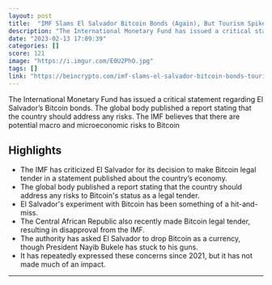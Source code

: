```yaml
---
layout: post
title:  "IMF Slams El Salvador Bitcoin Bonds (Again), But Tourism Spikes 30%"
description: "The International Monetary Fund has issued a critical statement regarding El Salvador’s Bitcoin bonds. The global body published a report stating that the country should address any risks. The IMF believes that there are potential macro and microeconomic risks to Bitcoin"
date: "2023-02-13 17:09:39"
categories: []
score: 121
image: "https://i.imgur.com/E0U2PhO.jpg"
tags: []
link: "https://beincrypto.com/imf-slams-el-salvador-bitcoin-bonds-tourism-spikes-30/"
---
```


The International Monetary Fund has issued a critical statement regarding El Salvador’s Bitcoin bonds. The global body published a report stating that the country should address any risks. The IMF believes that there are potential macro and microeconomic risks to Bitcoin

## Highlights

- The IMF has criticized El Salvador for its decision to make Bitcoin legal tender in a statement published about the country’s economy.
- The global body published a report stating that the country should address any risks to Bitcoin's status as a legal tender.
- El Salvador's experiment with Bitcoin has been something of a hit-and-miss.
- The Central African Republic also recently made Bitcoin legal  tender, resulting in disapproval from the IMF.
- The authority has asked El Salvador to drop Bitcoin as a currency, though President Nayib Bukele has stuck to his guns.
- It has repeatedly expressed these concerns since 2021, but it has not made much of an impact.

---
